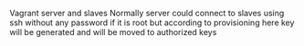 Vagrant server and slaves
Normally server could connect to slaves using ssh without any password if it is root
but according to provisioning here key will be generated and will be moved to authorized keys
